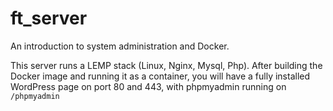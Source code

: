 # ft_server
An introduction to system administration and Docker.

This server runs a LEMP stack (Linux, Nginx, Mysql, Php).
After building the Docker image and running it as a container, you will have a fully installed WordPress page on port 80 and 443, with phpmyadmin running on `/phpmyadmin`
